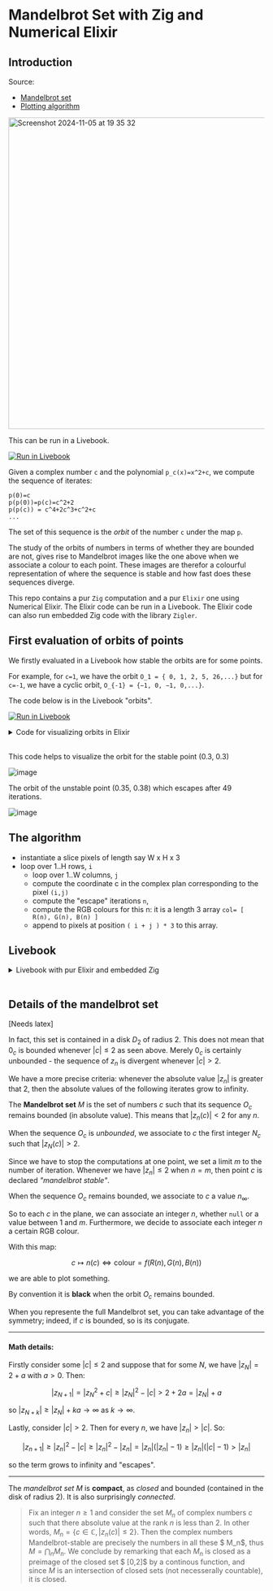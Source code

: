 # Mandelbrot Set with Zig and Numerical Elixir

## Introduction

Source:

- [Mandelbrot set](https://en.wikipedia.org/wiki/Mandelbrot_set)
- [Plotting algorithm](https://en.wikipedia.org/wiki/Plotting_algorithms_for_the_Mandelbrot_set)

<img width="613" alt="Screenshot 2024-11-05 at 19 35 32" src="https://github.com/user-attachments/assets/9eb71bec-b77e-4d04-bc88-bb86d19d6219">

This can be run in a Livebook.

[![Run in Livebook](https://livebook.dev/badge/v1/blue.svg)](https://livebook.dev/run?url=https%3A%2F%2Fgithub.com%2Fndrean%2Fmandelbrot%2Fblob%2Fmain%2Flivebook%2Fmandelbrot.livemd)

Given a complex number `c` and the polynomial `p_c(x)=x^2+c`, we compute the sequence of iterates:

```
p(0)=c
p(p(0))=p(c)=c^2+2
p(p(c)) = c^4+2c^3+c^2+c
...
```

The set of this sequence is the _orbit_ of the number `c` under the map `p`.

The study of the orbits of numbers in terms of whether they are bounded are not, gives rise to Mandelbrot images like the one above when we associate a colour to each point.
These images are therefor a colourful representation of where the sequence is stable and how fast does these sequences diverge.

This repo contains a pur `Zig` computation and a pur `Elixir` one using Numerical Elixir. The Elixir code can be run in a Livebook. The Elixir code can also run embedded Zig code with the library `Zigler`.

## First evaluation of orbits of points

We firstly evaluated in a Livebook how stable the orbits are for some points.

For example, for `c=1`, we have the orbit `O_1 = { 0, 1, 2, 5, 26,...}` but for `c=-1`, we have a cyclic orbit, `O_{-1} = {−1, 0, −1, 0,...}`.

The code below is in the Livebook "orbits".

[![Run in Livebook](https://livebook.dev/badge/v1/blue.svg)](https://livebook.dev/run?url=https%3A%2F%2Fgithub.com%2Fndrean%2Fmandelbrot%2Fblob%2Fmain%2Flivebook%2Forbits.livemd)

<details><summary>Code for visualizing orbits in Elixir</summary>
  
# Mandelbrot orbits

```elixir
Mix.install(
  [
    {:nx, "~> 0.9.1"},
    {:exla, "~> 0.9.1"},
    {:kino_vega_lite, "~> 0.1.11"},
    {:complex, "~> 0.5.0"}
  ],
  config: [nx: [default_backend: EXLA.Backend]]
)
```

## Nx computations

```elixir
defmodule Ncx do
  import Nx.Defn

  defn i(), do: Nx.Constants.i()
  # primitive to build a complex scalar tensor
  defn new(x,y), do: x + i() * y
  # square norm
  defn sq_norm(z), do: Nx.conjugate(z) |> Nx.dot(z) |> Nx.real()
end
```

## Orbit number

```elixir
defmodule Orbit do
  import Nx.Defn

  defn p(z,c), do: z*z + c
  
  defn calc(c, opts) do
    n = opts[:n]

    while { i=1, _nb=0, t=Nx.broadcast(c,{n}),c }, Nx.less(i,n) do
      cond do
        Nx.greater(Ncx.sq_norm(t[i-1]), 4) ->
          {n, i-1, t, c}
        true ->
        { i + 1, i, Nx.indexed_put(t, Nx.stack([i]), p(t[i-1], c)),c }
      end
    end
  end
end



```

## Plotting orbits

```elixir
defmodule Plot do
  def new(cx,cy, imax) do
    c = Ncx.new(cx,cy)
    {_, nb, t, _} = Orbit.calc(c, n: imax)   

    {data_x,data_y} = Nx.slice(t, [0], [Nx.to_number(nb)])
    |> Nx.to_list()
    |> Enum.map(fn z -> {Complex.real(z), Complex.imag(z)} end)
    |> Enum.unzip()

    {nb, %{x: data_x, y: data_y}, %{x: [cx], y: [cy]}}
  end
end

```

## Unstable point

```elixir
# Unstable point
cx = 0.35; 
cy = 0.38

{nb, data, data1} = Plot.new(cx, cy, 100)
"Point [#{cx},#{cy}] is unstable. It escapes after #{Nx.to_number(nb)} iterations"
```

```elixir
VegaLite.new(width: 600, height: 600)
|> VegaLite.layers([
  VegaLite.new()
  |> VegaLite.data_from_values(data, only: ["x", "y"])
  |> VegaLite.mark(:point)
  |> VegaLite.encode_field(:x, "x", type: :quantitative)
  |> VegaLite.encode_field(:y, "y", type: :quantitative),
  VegaLite.new()
  |> VegaLite.data_from_values(data1, only: ["x", "y"])
  |> VegaLite.mark(:point, tooltip: true, color: "red")
  |> VegaLite.encode_field(:x, "x", type: :quantitative)
  |> VegaLite.encode_field(:y, "y", type: :quantitative)
])
```

## Example Stable point

```elixir
cx = 0.3; 
cy = 0.3

{nb, data, data1} = Plot.new(cx, cy, 100)
"Point [#{cx},#{cy}] is stable. It says bounded after #{Nx.to_number(nb)} iterations"
```

```elixir
VegaLite.new(width: 600, height: 600)
|> VegaLite.layers([
  VegaLite.new()
  |> VegaLite.data_from_values(data, only: ["x", "y"])
  |> VegaLite.mark(:point, color: "green")
  |> VegaLite.encode_field(:x, "x", type: :quantitative)
  |> VegaLite.encode_field(:y, "y", type: :quantitative),
  VegaLite.new()
  |> VegaLite.data_from_values(data1, only: ["x", "y"])
  |> VegaLite.mark(:point, color: "blue")
  |> VegaLite.encode_field(:x, "x", type: :quantitative)
  |> VegaLite.encode_field(:y, "y", type: :quantitative),
])


```

</details>
<br/>

This code helps to visualize the orbit for the stable point (0.3, 0.3)

![image](https://github.com/user-attachments/assets/baca9f97-e9d2-4bb0-8ad3-3153504a7944)

The orbit of the  unstable point (0.35, 0.38) which escapes after 49 iterations.

![image](https://github.com/user-attachments/assets/56403cd1-870a-4d3c-8ad3-33527eb04650)


## The algorithm

- instantiate a slice pixels of length say W x H x 3
- loop over 1..H rows, `i`
  - loop over 1..W columns, `j`
  - compute the coordinate c in the complex plan corresponding to the pixel `(i,j)`
  - compute the "escape" iterations `n`,
  - compute the RGB colours for this n: it is a length 3 array `col= [ R(n), G(n), B(n) ]`
  - append to pixels at position `( i + j ) * 3` to this array.

## Livebook

<details><summary>Livebook with pur Elixir and embedded Zig</summary>

```elixir
Mix.install(
  [
    {:nx, "~> 0.9.1"},
    {:exla, "~> 0.9.1"},
    {:kino, "~> 0.14.2"},
    {:zigler, "~> 0.13.3"},
  ],
  config: [nx: [default_backend: EXLA.Backend]]
)

Nx.Defn.global_default_options(compiler: EXLA, client: :host)
```

## Introduction

We want to produce an image that represents the beautiful **Mandelbrot set**

Source: <https://en.wikipedia.org/wiki/Mandelbrot_set>

It is surprinsigly simple to do this in a `Livebook` and with `Nx`, the Numercial `Elixir`.

> We also propose to run the equivalent code in `Zig` in `Livebook` if you want extra speed. This happens thanks to the [Zigler](https://hexdocs.pm/zigler/Zig.html) library. The `Zig` code returns a binary that `Nx` is able to consume and `Kino` to display.

In a "Mandlebrot image", each pixel has a colour repesenting how _fast_ the _underlying point_ _"escapes"_ when calculating its _iterates_ under a certain function.

#### What is an underlying point?

A pixel has some coordinates `[i,j]`. For example, in a 1024 × 768 image (WIDTH x HEIGHT), the row number varies from from 0 to 1023 and column number from 0 to 767.

We transform these couples of integers `(i,j)` into a point in real numbers 2D plane. We "quantitize" the complex plane.

Here, the 2D "real" plan is defined by the upper left corner, say `(-2,1)`, and bottom right corner, say `(1,-1)`.

We "project" the coordinates into a real plane. For example, the pixel `(0,0)` becomes `(-2,1)` and the pixel `(999, 1999)` becomes `(1,-1)`.

#### Which function? What is iterating?

We will iterate the function: `f(x) = x*x +c` where `c` is a given number and `x` the variable.

We start with `z0 = f(0) = c`, then `z1 = f(z0) = z0 * z0 + c` then `z2 = f(z1) = z1 * z1 + c` etc...

Let's take an example. The module below calculates the iterations `x(n) = f(x(n-1))` by a simple recursion.

The sets of these iterates of `c` is called its _orbit_ .

```elixir
defmodule Simple do
  def p(x,c), do: x**2 + c

  # initial value
  def iterate(1,c), do: c

  # the n-th step
  def iterate(n,c), do: p(iterate(n-1, c), c)
end
```

We calculate the first elements of its orbit and evaluate how does the point `c=1` behaves. It looks like it will diverge to infinity.

```elixir
c = 1
{ c,
  Simple.iterate(1,c), Simple.iterate(2,c), Simple.iterate(3,c), Simple.iterate(4,c),
}
```

On the other side, the point `c=-1` seems well bahaved: the orbit has only two values, 0 and - 1, and is periodic.

```elixir
c = -1

{ c,
  Simple.iterate(1,c), Simple.iterate(2,c), Simple.iterate(3,c), Simple.iterate(4,c),
}
```

In the examples above, we took a simple "real" number.

For the Mandelbrot set, we use the complex repesentation of a point: `(x,y) -> x + y*i` where `i` is the imaginary number (`i * i = -1`).

So, each pixel `(i,j)` is mapped to a complex number `c = projection(i,j)`, and we want to evaluate how do the iterates of `c` behave under the iteration `z(n+1) = z(n)*z(n) + c` with `z0 = c`.

<!-- livebook:{"break_markdown":true} -->

#### Iteration number?

We are interested by assigning a **iteration number** to each `c`.

The number of iterations that we compute is bounded by a value `max_iter`. We can fix it to say 50.

If the orbit of `c` remains bounded, we assign an _iteration number_ to `max_iter`.

If it escapes, meaning one iterate has a norm greater than 2, then we calculate the _first index_ such that the iterate norm is greater than 2 (in absolute value as a complex, or its norm as a point).

## Complex calculus interface

We will use two types of functions:

- `Elixir` functions using `def`
- `Nx` functions using `defn`; these use a special backend (EXLA with CPU or GPU if any)

The points of the 2D plane will be represented as complex numbers as the Mandelbrot map works with complex numbers.

The function `z(n+1) = z(n) * z(n) + c` takes a complex number and returns a complex number.

Below is a helper module to work with complex number in numerical Elixir.

> We use numerical functions, declared with `defn`. All the arguments are treated as _tensors_ .

```elixir
defmodule Ncx do
  import Nx.Defn

  defn i(), do: Nx.Constants.i()

  # primitive to build a complex scalar tensor
  defn new(x,y), do: x + i() * y

  # square norm
  defn sq_norm(z), do: Nx.conjugate(z) |> Nx.dot(z) |> Nx.real()
end
```

## Algorithm

Source: <https://en.wikipedia.org/wiki/Plotting_algorithms_for_the_Mandelbrot_set>

Input: image dimensions (eg 1000 x 1500), max iteration (eg 50)

For each pixel:

- compute its "complex coordinates"
- compute the iteration number
- compute a colour

Sum-up and draw from the final tensor with `Kino`.

## Orbit and iteration number

The module computes the **iteration number** for a given input `c`.

If `|c|>2`, then this point is unstable. Otherwise, we have to compute for each point whever it stays bounded or not. If it is bounded, we get `max_iter`, otherwise a lower value.

It is also using numerical functions via `defn`.

> Note how we loop using the `Nx` versions of `while` and the double condition managed by`Nx.logical_and`, and also the `Nx` version of `cond`. These macros delegate the code to the backend for performance.

```elixir
defmodule Orbit do
  import Nx.Defn

  defn poly(z,c), do: z*z + c

  defn number(c,max_iter) do
    condition = (Nx.real(c) +1) ** 2 + (Nx.imag(c)**2)
    cond do
      # points in first cardioid are all stable. Save on iterations
      Nx.less(condition, 0.0625) ->
        max_iter
      # these points are unbounded whenever the norm is > 2
      Nx.greater(Ncx.sq_norm(c), 4) ->
        0
      # we have to evaluate each point as it can be or not bounded in the disk 2
      1 ->
          {_, _, j} =
            while {z=c, c, i=max_iter}, Nx.logical_and(Nx.greater(i,1), Nx.less(Ncx.sq_norm(z), 4)) do
                {poly(z,c), c,i-1}
            end
          max_iter - j
    end
  end
end
```

**Examples**:

```elixir
st  = Ncx.new(0.2, 0.2)
dv1 = Ncx.new(0.4, 0.4)
dv2 = Ncx.new(0.3, 0.6)
dv3 = Ncx.new(2.0,2.0)

iter_max = 100

iter_dv1 = Orbit.number(dv1, iter_max) #<- we should find 8 iterations before z_n escapes from the disk 2
iter_dv2 = Orbit.number(dv2, iter_max) #<- we should find 14 iterations before z_n escapes from the disk 2
iter_dv3 = Orbit.number(dv3, iter_max)
iter_st  = Orbit.number(st, iter_max) #<- this point is stable and the loop reaches n interations.

%{
  "unstable/2:    #{Nx.to_number(dv2)}" => iter_dv2 |> Nx.to_number(),
  "unstable/1:    #{Nx.to_number(dv1)}" => iter_dv1 |> Nx.to_number(),
  "out_of_disk2:  #{Nx.to_number(dv3)}" => iter_dv3 |> Nx.to_number(),
  "stable:        #{Nx.to_number(st)}" => iter_st |> Nx.to_number(),
}
```

## Colour calculation

Each **iteration number** is an integer $n$. We want to associate a colour $[r(n),g(n),b(n)]$.

This will help us to visualise which point of the complex plane is stable, and if not how fast it escapes. The colour gives a visual impression of this "escaping speed".

> We stay under the `Defn` goodness. Note the type casting `Nx.type_as`.

```elixir
defmodule Colour do
  import Nx.Defn

  defn normalize(n, max_iter) do
    n / max_iter
  end

  defn rgb(n) do
    cond do
      Nx.equal(n, 0) ->
        Nx.stack([255, 255, 128]) |> Nx.as_type(:u8)
      Nx.less(n, 0.5) ->
        s = n * 2
        r = 255 * (1 - s)
        g = 255 * (1 - s/2)
        b = 127 + 128 * s
        Nx.stack([r, g, b]) |> Nx.as_type(:u8)
      true ->
        s = 2 * n - 1
        r = 0
        g = 127 * (1 - s/2)
        b = 255 * (1 - s)
         Nx.stack([r, g, b]) |> Nx.as_type(:u8)
    end
  end
end
```

```elixir
n = 0; max_iter = 100

[0, 49, 51, 100]
|> Enum.map(fn n ->  Colour.normalize(n, max_iter) |> Colour.rgb() end)

```

## Pixel to complex plan

We quantitize the complex plane by mapping pixels to complex numbers.

Given a granularity of say 1M pixels (1000 x 1000 pixels), we map each pixel to a point in the complex plan by calculating the coordinates.

This is what the module below does.

```elixir
defmodule Pixel do
  import Nx.Defn

  defn map(index, {h,w}, {top_left_x, top_left_y, bottom_right_x,bottom_right_y}) do

    scale_x = Nx.divide(bottom_right_x-top_left_x, w-1)
    scale_y = Nx.divide(bottom_right_y-top_left_y, h-1)

    Ncx.new(
      top_left_x + Nx.dot(index[1],scale_x),
      top_left_y + Nx.dot(index[0], scale_y)
    )
  end
end
```

## Computing the Mandelbrot set

For each pixel, we compute its complex coordinates. We then compute its iteration
number. With this number, we compute a colour.

**Example**:

```elixir
dim = {100,100}
iter_max = 100
top_left_x = -2; top_left_y = 1.2; bottom_right_x = 0.6; bottom_right_y = - 1.2;
defining_points = {top_left_x, top_left_y, bottom_right_x, bottom_right_y}

p = Nx.tensor([30,1])
c_i_j = Pixel.map(p,dim, defining_points)
n_i_j = Orbit.number(c_i_j, iter_max)
nm_i_j = Colour.normalize(n_i_j, iter_max)
{Nx.to_number(n_i_j), Colour.rgb(nm_i_j)} |> dbg()

p = Nx.tensor([40,70])
c_i_j = Pixel.map(p,dim, defining_points)
n_i_j = Orbit.number(c_i_j, iter_max)
nm_i_j = Colour.normalize(n_i_j, iter_max)
{Nx.to_number(n_i_j), Colour.rgb(nm_i_j)} |> dbg()

p = Nx.tensor([5,20])
c_i_j = Pixel.map(p,dim, defining_points)
n_i_j = Orbit.number(c_i_j, iter_max)
nm_i_j = Colour.normalize(n_i_j, iter_max)
{Nx.to_number(n_i_j), Colour.rgb(nm_i_j)}

```

**The final module**

We build the cross product of the `(i,j)` to build a tensor representation
of the indices: each couple `(i,j)` represents the pixel of the image.

For each point, we compute its iterations number, and then a colour.

We then reassamble the tensor into the desired format for `Kino` to consume it and display.

> Note that to pass arguments into a `defn` function that you want to be
> treated as arguments, you use a keyword list `opts`.

```elixir
defmodule Mandelbrot do
  import Nx.Defn

  defn compute(opts) do
    top_left_x = -2; top_left_y = 1.2; bottom_right_x = 0.6; bottom_right_y = - 1.2;
    defining_points = {top_left_x, top_left_y, bottom_right_x, bottom_right_y}

    h = opts[:h]
    w = opts[:w]
    max_iter = opts[:max_iter]

    # build the tensor [[0,0],, ...[0,m], [1,1]...[n,m]]. Thks to PValente
    iota_rows = Nx.iota({h}, type: :u16) |> Nx.vectorize(:rows)
    iota_cols = Nx.iota({w}, type: :u16) |> Nx.vectorize(:cols)
    cross_product = Nx.stack([iota_rows, iota_cols])

    Pixel.map(cross_product,{h,w}, defining_points)
      |> Orbit.number(max_iter)
      |> Colour.normalize(max_iter)
      |> Colour.rgb()
      |> Nx.devectorize()
      |> Nx.reshape({h, w, 3})
      |> Nx.as_type(:u8)
  end
end

```

Depending on your machine, the computation below can be lengthy. On mine, it took 400s to draw 1M pixels (a 1000 x 1000 image).
If you want to simply evaluate, set `h = w = 400`.

```elixir
h = w = 400;
Mandelbrot.compute(h: h, w: w, max_iter: 100)
|> Kino.Image.new()
```

## Parallelise it with async_stream

When the resolution of the image increases, it is interesting to parallelize the computations.

We divide the image in horizontal bands, as much as the number of CPU cores on the machine.

We use `async_stream` to parallelize the computations on the cores of the machine. This is natively implemented in the BEAM, the VM that runs this code.

> This is worth only if the size of the image is large enough as this comes with non negligeable overhead.

We also set `ordered: true` as we need to sum-up the results in an ordered manner.

> Another possible optimisation is to remark that the image is symmetric. You can compute half of the image (redefine `h` to be `h-rem(h, cpus*2)` but you would need to be able to reverse a tensor.

```elixir
defmodule StreamMandelbrot do
  import Nx.Defn

    @doc"""
    Example: 42 rows, 8 cpus
    42 rows = 8cpus * 5 + 2
    We run 8 threads consuming 5 rows each
    We just ignore the last 2 rows.
    """
    def run(%{h: h, w: w} = opts) do
      cpus = :erlang.system_info(:logical_processors_available)
      # we eliminate a few rows from the final image, 8 at most.
      h = h - rem(h,cpus)
      rows_per_cpu = div(h, cpus)

      Task.async_stream(0..cpus-1, fn cpu_count ->
          # we shift the start index by the number of rows already consummed
          iota_rows = Nx.iota({rows_per_cpu}, type: :u16) |> Nx.add(cpu_count * rows_per_cpu)|> Nx.vectorize(:rows)
          # full width
          iota_cols = Nx.iota({w}, type: :u16) |> Nx.vectorize(:cols)
          cross_product = Nx.stack([iota_rows, iota_cols])
          Nx.Defn.jit_apply(fn t ->
            compute(t, opts) end, [cross_product])
          end,
          timeout: :infinity, ordered: true
      )
      |> Enum.map(fn {:ok, t} -> t end) #&elem(&1, 1)
      |> Nx.stack()
      |> Nx.reshape({h,w,3})
  end



  defn compute(cross_product, %{h: h, w: w, max_iter: max_iter}) do
    top_left_x = -2; top_left_y = 1.2; bottom_right_x = 0.6; bottom_right_y = -1.2;
    defining_points = {top_left_x, top_left_y, bottom_right_x, bottom_right_y}

    Pixel.map(cross_product,{h,w}, defining_points)
    |> Orbit.number(max_iter)
    |> Colour.normalize(max_iter)
    |> Colour.rgb()
    |> Nx.devectorize()
    |> Nx.as_type(:u8)
  end
end
```

When we run the code, we have much faster results. On my machine, it took 44s to draw a 1M pixels image. We get the expected performance boost.

```elixir
h= w = 400;

StreamMandelbrot.run( %{h: h, w: w, max_iter: 100})
|> Kino.Image.new()
```

## Run embedded Zig code

If we still need or want extra speed, we can also embed `Zig` code in `Elixir` within a Livebook.

`Zigler` offers a [remarkable documentation](https://hexdocs.pm/zigler/readme.html#installation-elixir).

You may to have `Zig` installed on your machine.

Run:

```
mix zig.get
```

In the `Livebook`, we add the dependencies (in the first cell):

<!-- livebook:{"force_markdown":true} -->

```elixir
Mix.install([{:zigler, "~> 0.13.3"},{:zig_get, "~> 0.13.1"},])
```

With the `Zigler`, we can even inline Zig code.

The code below runs the same algorithm and runs OS threads for concurrency.

```elixir
defmodule Zigit do
  use Zig, otp_app: :zigler,
    nifs: [..., generate_mandelbrot: [:threaded]]
    # release_mode: :fast

  ~Z"""
    const beam = @import("beam");
    const std = @import("std");
    const Cx = std.math.Complex(f64);

    const topLeft = Cx{ .re = -2.1, .im = 1.2 };
    const bottomRight = Cx{ .re = 0.6, .im = -1.2 };
    const w = bottomRight.re - topLeft.re;
    const h = bottomRight.im - topLeft.im;

    const Context = struct {res_x: usize, res_y: usize, imax: usize};

    /// nif: generate_mandelbrot/3 Threaded
    pub fn generate_mandelbrot(res_x: usize, res_y: usize, max_iter: usize) !beam.term {
        const pixels = try beam.allocator.alloc(u8, res_x * res_y * 3);
        defer beam.allocator.free(pixels);

        const resolution = Context{ .res_x = res_x, .res_y = res_y, .imax = max_iter };

        const res = try createBands(pixels, resolution);
        return beam.make(res, .{ .as = .binary });
    }

    // <--- threaded version
    fn createBands(pixels: []u8, ctx: Context) ![]u8 {
        const cpus = try std.Thread.getCpuCount();
        var threads = try beam.allocator.alloc(std.Thread, cpus);
        defer beam.allocator.free(threads);

        // half of the total rows
        const rows_to_process = ctx.res_y / 2 + ctx.res_y % 2;
        // one band is one count of cpus
        // const nb_rows_per_band = rows_to_process / cpus + rows_to_process % cpus;
        const rows_per_band = (rows_to_process + cpus - 1) / cpus;

        for (0..cpus) |cpu_count| {
            const start_row = cpu_count * rows_per_band;

            // Stop if there are no rows to process
            if (start_row >= rows_to_process) break;

            const end_row = @min(start_row + rows_per_band, rows_to_process);
            const args = .{ ctx, pixels, start_row, end_row };
            threads[cpu_count] = try std.Thread.spawn(.{}, processRows, args);
        }
        for (threads[0..cpus]) |thread| {
            thread.join();
        }

        return pixels;
    }

    fn processRows(ctx: Context, pixels: []u8, start_row: usize, end_row: usize) void {
        for (start_row..end_row) |current_row| {
            processRow(ctx, pixels, current_row);
        }
    }

    fn processRow(ctx: Context, pixels: []u8, row_id: usize) void {
        // Calculate the symmetric row
        const sym_row_id = ctx.res_y - 1 - row_id;

        if (row_id <= sym_row_id) {
            // loop over columns
            for (0..ctx.res_x) |col_id| {
                const c = mapPixel(.{ @as(usize, @intCast(row_id)), @as(usize, @intCast(col_id)) }, ctx);
                const iter = iterationNumber(c, ctx.imax);
                const colour = createRgb(iter, ctx.imax);

                const p_idx = (row_id * ctx.res_x + col_id) * 3;
                pixels[p_idx + 0] = colour[0];
                pixels[p_idx + 1] = colour[1];
                pixels[p_idx + 2] = colour[2];

                // Process the symmetric row (if it's different from current row)
                if (row_id != sym_row_id) {
                    const sym_p_idx = (sym_row_id * ctx.res_x + col_id) * 3;
                    pixels[sym_p_idx + 0] = colour[0];
                    pixels[sym_p_idx + 1] = colour[1];
                    pixels[sym_p_idx + 2] = colour[2];
                }
            }
        }
    }

    fn mapPixel(pixel: [2]usize, ctx: Context) Cx {
        const px_width = ctx.res_x - 1;
        const px_height = ctx.res_y - 1;
        const scale_x = w / @as(f64, @floatFromInt(px_width));
        const scale_y = h / @as(f64, @floatFromInt(px_height));

        const re = topLeft.re + scale_x * @as(f64, @floatFromInt(pixel[1]));
        const im = topLeft.im + scale_y * @as(f64, @floatFromInt(pixel[0]));
        return Cx{ .re = re, .im = im };
    }

    fn iterationNumber(c: Cx, imax: usize) ?usize {
        if (c.re > 0.6 or c.re < -2.1) return 0;
        if (c.im > 1.2 or c.im < -1.2) return 0;

        // first cardiod
        if ((c.re + 1) * (c.re + 1) + c.im * c.im < 0.0625) return null;

        var z = Cx{ .re = 0.0, .im = 0.0 };
        for (0..imax) |j| {
            if (sqnorm(z) > 4) return j;
            z = Cx.mul(z, z).add(c);
        }
        return null;
    }

    fn sqnorm(z: Cx) f64 {
        return z.re * z.re + z.im * z.im;
    }

    fn createRgb(iter: ?usize, imax: usize) [3]u8 {
        // If it didn't escape, return black
        if (iter == null) return [_]u8{ 0, 0, 0 };

        // Normalize time to [0,1[ now that we know it isn't "null"
        const normalized = @as(f64, @floatFromInt(iter.?)) / @as(f64, @floatFromInt(imax));

        if (normalized < 0.5) {
            const scaled = normalized * 2;
            return [_]u8{ @as(u8, @intFromFloat(255 * (1 - scaled))), @as(u8, @intFromFloat(255.0 * (1 - scaled / 2))), @as(u8, @intFromFloat(127 + 128 * scaled)) };
        } else {
            const scaled = (normalized - 0.5) * 2.0;
            return [_]u8{ 0, @as(u8, @intFromFloat(127 * (1 - scaled / 2))), @as(u8, @intFromFloat(255 * (1 - scaled))) };
        }
    }

  """
end
```

We run the Zig code. It returns a binary that we are able to consume with `Nx` and display the image.

To draw an image of 1M pixels, it takes a few milliseconds. Feels like magic.

```elixir
h = w = 1_000
max_iter = 100;

Zigit.generate_mandelbrot(h, w, max_iter)
|> Nx.from_binary(:u8)
|> Nx.reshape({h, w, 3})
|> Kino.Image.new()
```

</details>
<br/>

## Details of the mandelbrot set

[Needs latex]

In fact, this set is contained in a disk $D_2$ of radius 2. This does not mean that $0_c$ is bounded whenever $|c|\leq 2$ as seen above. Merely $0_c$ is certainly unbounded - the sequence of $z_n$ is divergent whenever $|c| > 2$.

We have a more precise criteria: whenever the absolute value $|z_n|$ is greater that 2, then the absolute values of the following iterates grow to infinity.

The **Mandelbrot set** $M$ is the set of numbers $c$ such that its sequence $O_c$ remains bounded (in absolute value). This means that $| z_n (c) | < 2$ for any $n$.

When the sequence $O_c$ is _unbounded_, we associate to $c$ the first integer $N_c$ such that $|z_N (c)| > 2$.

Since we have to stop the computations at one point, we set a limit $m$ to the number of iteration. Whenever we have $|z_{n}|\leq 2$ when $n=m$, then point $c$ is declared _"mandelbrot stable"_.

When the sequence $O_c$ remains bounded, we associate to $c$ a value $n_{\infty}$.

So to each $c$ in the plane, we can associate an integer $n$, whether `null` or a value between 1 and $m$.
Furthermore, we decide to associate each integer $n$ a certain RGB colour.

With this map:

$$c \mapsto n(c) \Leftrightarrow \mathrm{colour} = f\big(R(n),G(n),B(n)\big)$$

we are able to plot something.

By convention it is **black** when the orbit $O_c$ remains bounded.

When you represente the full Mandelbrot set, you can take advantage of the symmetry; indeed, if $c$ is bounded, so is its conjugate.

<hr/>

#### Math details:

Firstly consider some $|c| \leq 2$ and suppose that for some $N$, we have $|z_N|= 2+a$ with $a > 0$. Then:

$$|z_{N+1}| = |z_N^2+c|\geq |z_N|^2 -|c| > 2+2a = |z_N|+a$$

so $|z_{N+k}| \geq |z_N| +ka \to \infty$ as $k\to \infty$.

Lastly, consider $|c| > 2$. Then for every $n$, we have $|z_n| > |c|$. So:

$$|z_{n+1}| \geq |z_n|^2 -|c| \geq |z_n|^2-|z_n| = |z_n|(|z_n|-1) \geq |z_n|(|c|-1) > |z_n|$$

so the term grows to infinity and "escapes".

<hr/>

The _mandelbrot set_ $M$ is **compact**, as _closed_ and bounded (contained in the disk of radius 2).
It is also surprisingly _connected_.

> Fix an integer $n\geq 1$ and consider the set $M_n$ of complex numbers $c$ such that there absolute value at the rank $n$ is less than 2. In other words, $M_n=\{c\in\mathbb{C}, \, |z_n(c)|\leq 2\}$. Then the complex numbers Mandelbrot-stable are precisely the numbers in all these $ M_n$, thus $M = \bigcap_n M_n$.
> We conclude by remarking that each $M_n$ is closed as a preimage of the closed set $ [0,2]$ by a continous function, and since $M$ is an intersection of closed sets (not necesserally countable), it is closed.

